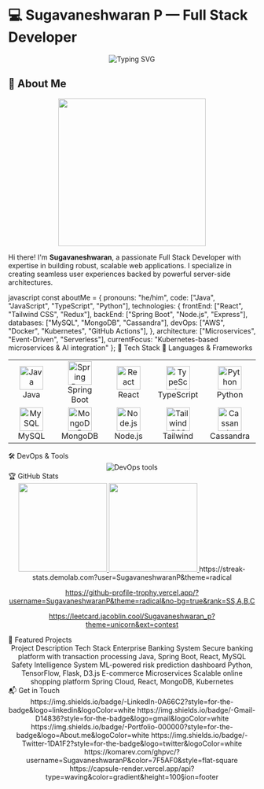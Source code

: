 # 💻 Sugavaneshwaran P — Full Stack Developer

<div align="center">
  <img src="https://readme-typing-svg.demolab.com?font=Fira+Code&pause=1000&color=7F5AF0&center=true&vCenter=true&width=435&lines=Full+Stack+Developer;Java%2FSpring+Boot+Expert;React+Enthusiast;DevOps+Practitioner;Problem+Solver" alt="Typing SVG" />
</div>

## 🌟 About Me

<div align="center">
  <img src="https://media.giphy.com/media/qgQUggAC3Pfv687qPC/giphy.gif" width="300"/>
</div>

Hi there! I'm **Sugavaneshwaran**, a passionate Full Stack Developer with expertise in building robust, scalable web applications. I specialize in creating seamless user experiences backed by powerful server-side architectures.

javascript
const aboutMe = {
  pronouns: "he/him",
  code: ["Java", "JavaScript", "TypeScript", "Python"],
  technologies: {
    frontEnd: ["React", "Tailwind CSS", "Redux"],
    backEnd: ["Spring Boot", "Node.js", "Express"],
    databases: ["MySQL", "MongoDB", "Cassandra"],
    devOps: ["AWS", "Docker", "Kubernetes", "GitHub Actions"],
  },
  architecture: ["Microservices", "Event-Driven", "Serverless"],
  currentFocus: "Kubernetes-based microservices & AI integration"
};
🚀 Tech Stack
🔧 Languages & Frameworks
<div align="center"> <table> <tr> <td align="center" width="96"> <img src="https://skillicons.dev/icons?i=java" width="48" height="48" alt="Java" /> <br>Java </td> <td align="center" width="96"> <img src="https://skillicons.dev/icons?i=spring" width="48" height="48" alt="Spring Boot" /> <br>Spring Boot </td> <td align="center" width="96"> <img src="https://skillicons.dev/icons?i=react" width="48" height="48" alt="React" /> <br>React </td> <td align="center" width="96"> <img src="https://skillicons.dev/icons?i=ts" width="48" height="48" alt="TypeScript" /> <br>TypeScript </td> <td align="center" width="96"> <img src="https://skillicons.dev/icons?i=py" width="48" height="48" alt="Python" /> <br>Python </td> </tr> <tr> <td align="center" width="96"> <img src="https://skillicons.dev/icons?i=mysql" width="48" height="48" alt="MySQL" /> <br>MySQL </td> <td align="center" width="96"> <img src="https://skillicons.dev/icons?i=mongodb" width="48" height="48" alt="MongoDB" /> <br>MongoDB </td> <td align="center" width="96"> <img src="https://skillicons.dev/icons?i=nodejs" width="48" height="48" alt="Node.js" /> <br>Node.js </td> <td align="center" width="96"> <img src="https://skillicons.dev/icons?i=tailwind" width="48" height="48" alt="Tailwind CSS" /> <br>Tailwind </td> <td align="center" width="96"> <img src="https://skillicons.dev/icons?i=cassandra" width="48" height="48" alt="Cassandra" /> <br>Cassandra </td> </tr> </table> </div>
🛠️ DevOps & Tools
<div align="center"> <img src="https://skillicons.dev/icons?i=docker,kubernetes,aws,githubactions,git" alt="DevOps tools" /> </div>
🏆 GitHub Stats
<div align="center"> <a href="https://github.com/SugavaneshwaranP"> <img height="180em" src="https://github-readme-stats.vercel.app/api?username=SugavaneshwaranP&show_icons=true&theme=radical&count_private=true&include_all_commits=true"/> <img height="180em" src="https://github-readme-stats.vercel.app/api/top-langs/?username=SugavaneshwaranP&layout=compact&theme=radical"/> </a>
https://streak-stats.demolab.com?user=SugavaneshwaranP&theme=radical

https://github-profile-trophy.vercel.app/?username=SugavaneshwaranP&theme=radical&no-bg=true&rank=SS,A,B,C

https://leetcard.jacoblin.cool/Sugavaneshwaran_p?theme=unicorn&ext=contest

</div>
💼 Featured Projects
<div align="center">
Project	Description	Tech Stack
Enterprise Banking System	Secure banking platform with transaction processing	Java, Spring Boot, React, MySQL
Safety Intelligence System	ML-powered risk prediction dashboard	Python, TensorFlow, Flask, D3.js
E-commerce Microservices	Scalable online shopping platform	Spring Cloud, React, MongoDB, Kubernetes
</div>
📬 Get in Touch
<div align="center">
https://img.shields.io/badge/-LinkedIn-0A66C2?style=for-the-badge&logo=linkedin&logoColor=white
https://img.shields.io/badge/-Gmail-D14836?style=for-the-badge&logo=gmail&logoColor=white
https://img.shields.io/badge/-Portfolio-000000?style=for-the-badge&logo=About.me&logoColor=white
https://img.shields.io/badge/-Twitter-1DA1F2?style=for-the-badge&logo=twitter&logoColor=white

</div><div align="center">
https://komarev.com/ghpvc/?username=SugavaneshwaranP&color=7F5AF0&style=flat-square

</div>
<div align="center">
https://capsule-render.vercel.app/api?type=waving&color=gradient&height=100&section=footer

</div>
